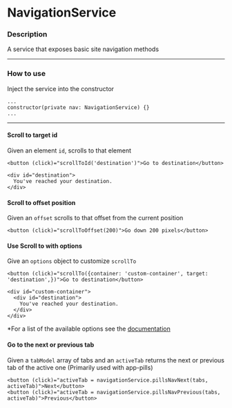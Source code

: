 # NavigationService


### Description
A service that exposes basic site navigation methods

***

### How to use

Inject the service into the constructor

    ...
    constructor(private nav: NavigationService) {}
    ...
***
     
#### Scroll to target id

Given an element ```id```, scrolls to that element

```
<button (click)="scrollToId('destination')">Go to destination</button>
 
<div id="destination">
  You've reached your destination.
</div>
```

#### Scroll to offset position
Given an ```offset``` scrolls to that offset from the current position

```
<button (click)="scrollToOffset(200)">Go down 200 pixels</button>
```

#### Use Scroll to with options
Give an ```options``` object to customize ```scrollTo```

```
<button (click)="scrollTo({container: 'custom-container', target: 'destination',})">Go to destination</button>
 
<div id="custom-container">
  <div id="destination">
    You've reached your destination.
  </div>
</div>
```

*For a list of the available options see the [documentation](https://www.npmjs.com/package/@nicky-lenaers/ngx-scroll-to)

#### Go to the next or previous tab
Given a ```tabModel``` array of tabs and an ```activeTab``` returns the next or previous tab of the active one
(Primarily used with app-pills)

```
<button (click)="activeTab = navigationService.pillsNavNext(tabs, activeTab)">Next</button>
<button (click)="activeTab = navigationService.pillsNavPrevious(tabs, activeTab)">Previous</button>
```
